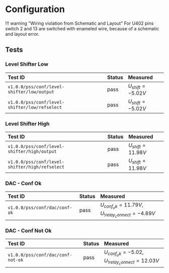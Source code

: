 # Configuration

!!! warning "Wiring violation from Schematic and Layout"
    For U402 pins switch 2 and 13 are switched with enameled wire, because of a
    schematic and layout error.

## Tests

### Level Shifter Low

| Test ID | Status | Measured |
| :------ | ------ | :------- |
| `v1.0.0/pss/conf/level-shifter/low/output` | pass | $U_{shift} =  -5.02V$ |
| `v1.0.0/pss/conf/level-shifter/low/refselect` | pass | $U_{shift} =  -5.02V$ |

### Level Shifter High

| Test ID | Status | Measured |
| :------ | ------ | :------- |
| `v1.0.0/pss/conf/level-shifter/high/output` | pass | $U_{shift} =  11.98V$ |
| `v1.0.0/pss/conf/level-shifter/high/refselect` | pass | $U_{shift} =  11.98V$ |

### DAC - Conf Ok

| Test ID | Status | Measured |
| :------ | ------ | :------- |
| `v1.0.0/pss/conf/dac/conf-ok` | pass | $U_{conf_ok} = 11.79V$, $U_{!relay_connect} = -4.89 V$ |

### DAC - Conf Not Ok

| Test ID | Status | Measured |
| :------ | ------ | :------- |
| `v1.0.0/pss/conf/dac/conf-not-ok` | pass | $U_{conf_ok} = -5.02$, $U_{!relay_connect} = 12.03V$ |
